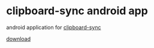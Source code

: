 # clipboard-sync android app

android application for [clipboard-sync](https://github.com/songokas/clipboard-sync)

[download](https://github.com/songokas/clipboard-sync/releases/download/1.1.0/clipboard-sync-android_1.1.0.apk)
